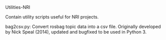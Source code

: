  Utilities-NRI
 
 Contain utility scripts useful for NRI projects. 
 
 bag2csv.py:
 Convert rosbag topic data into a csv file. Originally developed by Nick Speal (2014), updated and bugfixed to be used in Python 3. 
